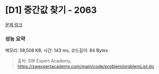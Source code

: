 # [D1] 중간값 찾기 - 2063 

[문제 링크](https://swexpertacademy.com/main/code/problem/problemDetail.do?contestProbId=AV5QPsXKA2UDFAUq) 

### 성능 요약

메모리: 58,508 KB, 시간: 143 ms, 코드길이: 84 Bytes



> 출처: SW Expert Academy, https://swexpertacademy.com/main/code/problem/problemList.do